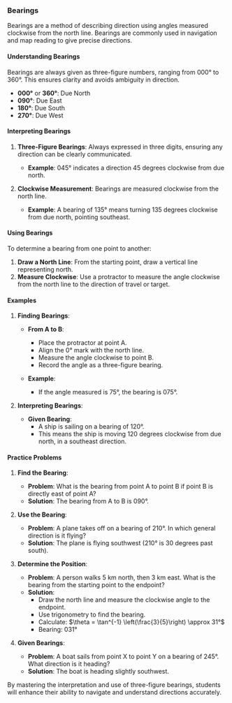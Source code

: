 ### Bearings

Bearings are a method of describing direction using angles measured clockwise from the north line. Bearings are commonly used in navigation and map reading to give precise directions.

#### Understanding Bearings

Bearings are always given as three-figure numbers, ranging from 000° to 360°. This ensures clarity and avoids ambiguity in direction.

- **000°** or **360°**: Due North
- **090°**: Due East
- **180°**: Due South
- **270°**: Due West

#### Interpreting Bearings

1. **Three-Figure Bearings**: Always expressed in three digits, ensuring any direction can be clearly communicated.
   - **Example**: 045° indicates a direction 45 degrees clockwise from due north.

2. **Clockwise Measurement**: Bearings are measured clockwise from the north line.
   - **Example**: A bearing of 135° means turning 135 degrees clockwise from due north, pointing southeast.

#### Using Bearings

To determine a bearing from one point to another:
1. **Draw a North Line**: From the starting point, draw a vertical line representing north.
2. **Measure Clockwise**: Use a protractor to measure the angle clockwise from the north line to the direction of travel or target.

#### Examples

1. **Finding Bearings**:
   - **From A to B**:
     - Place the protractor at point A.
     - Align the 0° mark with the north line.
     - Measure the angle clockwise to point B.
     - Record the angle as a three-figure bearing.

   - **Example**:
     - If the angle measured is 75°, the bearing is 075°.
   
2. **Interpreting Bearings**:
   - **Given Bearing**:
     - A ship is sailing on a bearing of 120°.
     - This means the ship is moving 120 degrees clockwise from due north, in a southeast direction.

#### Practice Problems

1. **Find the Bearing**:
   - **Problem**: What is the bearing from point A to point B if point B is directly east of point A?
   - **Solution**: The bearing from A to B is 090°.

2. **Use the Bearing**:
   - **Problem**: A plane takes off on a bearing of 210°. In which general direction is it flying?
   - **Solution**: The plane is flying southwest (210° is 30 degrees past south).

3. **Determine the Position**:
   - **Problem**: A person walks 5 km north, then 3 km east. What is the bearing from the starting point to the endpoint?
   - **Solution**:
     - Draw the north line and measure the clockwise angle to the endpoint.
     - Use trigonometry to find the bearing.
     - Calculate: $\theta = \tan^{-1} \left(\frac{3}{5}\right) \approx 31°$
     - Bearing: $031°$

4. **Given Bearings**:
   - **Problem**: A boat sails from point X to point Y on a bearing of 245°. What direction is it heading?
   - **Solution**: The boat is heading slightly southwest.

By mastering the interpretation and use of three-figure bearings, students will enhance their ability to navigate and understand directions accurately.